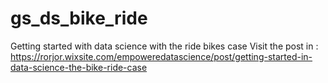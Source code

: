 # gs_ds_bike_ride
Getting started with data science with the ride bikes case
Visit the post in : https://rorjor.wixsite.com/empoweredatascience/post/getting-started-in-data-science-the-bike-ride-case
